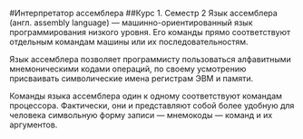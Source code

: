 #Интерпретатор ассемблера
##Курс 1. Семестр 2
Язык ассемблера (англ. assembly language) — машинно-ориентированный язык программирования низкого уровня. Его команды прямо соответствуют отдельным командам машины или их последовательностям.
   
Язык ассемблера позволяет программисту пользоваться алфавитными мнемоническими кодами операций, по своему усмотрению присваивать символические имена регистрам ЭВМ и памяти.
   
Команды языка ассемблера один к одному соответствуют командам процессора. Фактически, они и представляют собой более удобную для человека символьную форму записи — мнемокоды — команд и их аргументов.